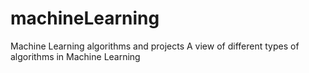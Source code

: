 # machineLearning
Machine Learning algorithms and projects
A view of different types of algorithms in Machine Learning 
